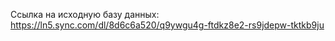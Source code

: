 Ссылка на исходную базу данных: https://ln5.sync.com/dl/8d6c6a520/q9ywgu4g-ftdkz8e2-rs9jdepw-tktkb9ju